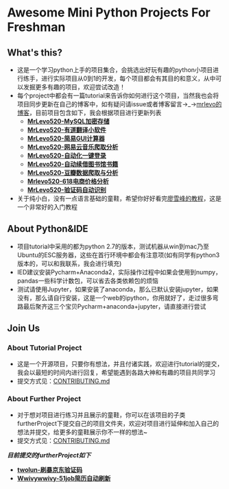 # Awesome Mini Python Projects For Freshman

## What's this?

- 这是一个学习python上手的项目集合，会挑选出好玩有趣的python小项目进行练手，进行实际项目从0到1的开发，每个项目都会有其目的和意义，从中可以发掘更多有趣的项目，欢迎尝试改造！
- 每个project中都会有一篇tutorial来告诉你如何进行这个项目，当然我也会将项目同步更新在自己的博客中，如有疑问请issue或者博客留言→_→[mrlevo的博客](http://blog.csdn.net/mrlevo520/article)，目前项目包含如下，我会根据项目进行更新列表
  - [**MrLevo520-MySQL加密存储**](https://github.com/MrLevo520/Mini-Python-Project/tree/master/MrLevo520-MySQL%E5%8A%A0%E5%AF%86%E5%AD%98%E5%82%A8) 
  - [**MrLevo520-有道翻译小软件**](https://github.com/MrLevo520/Mini-Python-Project/tree/master/MrLevo520-%E6%9C%89%E9%81%93%E7%BF%BB%E8%AF%91%E5%B0%8F%E8%BD%AF%E4%BB%B6)
  - [**MrLevo520-简易GUI计算器**](https://github.com/MrLevo520/Mini-Python-Project/tree/master/MrLevo520-%E7%AE%80%E6%98%93GUI%E8%AE%A1%E7%AE%97%E5%99%A8)
  - [**MrLevo520-网易云音乐爬取分析**](https://github.com/MrLevo520/Mini-Python-Project/tree/master/MrLevo520-%E7%BD%91%E6%98%93%E4%BA%91%E9%9F%B3%E4%B9%90%E7%88%AC%E5%8F%96%E5%88%86%E6%9E%90)
  - [**MrLevo520-自动化一键登录**](https://github.com/MrLevo520/Mini-Python-Project/tree/master/MrLevo520-%E8%87%AA%E5%8A%A8%E5%8C%96%E4%B8%80%E9%94%AE%E7%99%BB%E5%BD%95)
  - [**MrLevo520-自动续借图书馆书籍**](https://github.com/MrLevo520/Mini-Python-Project/tree/master/MrLevo520-%E8%87%AA%E5%8A%A8%E7%BB%AD%E5%80%9F%E5%9B%BE%E4%B9%A6%E9%A6%86%E4%B9%A6%E7%B1%8D)
  - [**MrLevo520-豆瓣数据爬取与分析**](https://github.com/MrLevo520/Mini-Python-Project/tree/master/MrLevo520-%E8%B1%86%E7%93%A3%E6%95%B0%E6%8D%AE%E7%88%AC%E5%8F%96%E4%B8%8E%E5%88%86%E6%9E%90)
  - [**Mrlevo520-618电商价格分析**](https://github.com/MrLevo520/Mini-Python-Project/tree/master/MrLevo520-618%E7%94%B5%E5%95%86%E4%BB%B7%E6%A0%BC%E5%88%86%E6%9E%90) 
  - [**MrLevo520-验证码自动识别**](https://github.com/MrLevo520/Mini-Python-Project/tree/master/MrLevo520-%E9%AA%8C%E8%AF%81%E7%A0%81%E8%87%AA%E5%8A%A8%E8%AF%86%E5%88%AB)
- 关于纯小白，没有一点语言基础的童鞋，希望你好好看完[廖雪峰的教程](https://www.liaoxuefeng.com/wiki/001374738125095c955c1e6d8bb493182103fac9270762a000)，这是一个非常好的入门教程




## About Python&IDE

- 项目tutorial中采用的都为python 2.7的版本，测试机器从win到mac乃至Ubuntu的ESC服务器，这些在首行环境中都会有注意项(如有同学有python3版本的，可以和我联系，我会进行填充)
- IED建议安装Pycharm+Anaconda2，实际操作过程中如果会使用到numpy，pandas一些科学计数包，可以省去各类依赖包的烦恼
- 测试请使用Jupyter，如果安装了anaconda，那么已默认安装jupyter，如果没有，那么请自行安装，这是一个web的ipython，你用就好了，走过很多弯路最后聚齐这三个宝贝Pycharm+anaconda+jupyter，请直接进行尝试




## Join Us

### About Tutorial Project

- 这是一个开源项目，只要你有想法，并且付诸实践，欢迎进行tutorial的提交，我会以最短的时间内进行回复，希望能遇到各路大神和有趣的项目共同学习
- 提交方式见：[CONTRIBUTING.md](https://github.com/MrLevo520/Mini-Python-Project/blob/master/CONTRIBUTING.md)

### About Further Project

- 对于想对项目进行练习并且展示的童鞋，你可以在该项目的子类furtherProject下提交自己的项目文件夹，欢迎对项目进行延伸和加入自己的想法并提交，给更多的童鞋展示你不一样的想法~
- 提交方式见：[CONTRIBUTING.md](https://github.com/MrLevo520/Mini-Python-Project/blob/master/CONTRIBUTING.md)

***目前提交的furtherProject如下***

- [**twolun-刷暴京东验证码**](https://github.com/MrLevo520/Mini-Python-Project/tree/master/MrLevo520-%E9%AA%8C%E8%AF%81%E7%A0%81%E8%87%AA%E5%8A%A8%E8%AF%86%E5%88%AB/furtherProject/twolun-%E5%88%B7%E6%9A%B4%E4%BA%AC%E4%B8%9C%E9%AA%8C%E8%AF%81%E7%A0%81)
- [**Wwivywwivy-51job简历自动刷新**](https://github.com/MrLevo520/Mini-Python-Project/tree/master/MrLevo520-%E8%87%AA%E5%8A%A8%E5%8C%96%E4%B8%80%E9%94%AE%E7%99%BB%E5%BD%95/furtherProject/wwivywwivy-51job)

